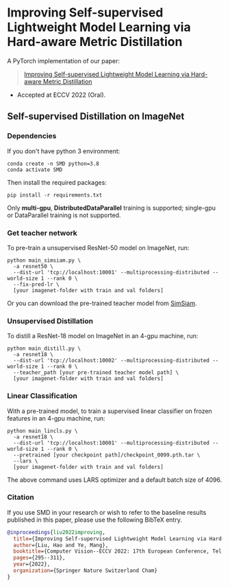 # Improving Self-supervised Lightweight Model Learning via Hard-aware Metric Distillation
A PyTorch implementation of our paper:
> [Improving Self-supervised Lightweight Model Learning via Hard-aware Metric Distillation](https://www.ecva.net/papers/eccv_2022/papers_ECCV/papers/136910286.pdf)
- Accepted at ECCV 2022 (Oral).


## Self-supervised Distillation on ImageNet
### Dependencies

If you don't have python 3 environment:
```
conda create -n SMD python=3.8
conda activate SMD
```
Then install the required packages:
```
pip install -r requirements.txt
```

Only **multi-gpu**, **DistributedDataParallel** training is supported; single-gpu or DataParallel training is not supported.

### Get teacher network

To pre-train a unsupervised ResNet-50 model on ImageNet, run:
```
python main_simsiam.py \
  -a resnet50 \
  --dist-url 'tcp://localhost:10001' --multiprocessing-distributed --world-size 1 --rank 0 \
  --fix-pred-lr \
  [your imagenet-folder with train and val folders]
```

Or you can download the pre-trained teacher model from [SimSiam](https://dl.fbaipublicfiles.com/simsiam/models/100ep/pretrain/checkpoint_0099.pth.tar).

### Unsupervised Distillation

To distill a ResNet-18 model on ImageNet in an 4-gpu machine, run:

```
python main_distill.py \
  -a resnet18 \
  --dist-url 'tcp://localhost:10002' --multiprocessing-distributed --world-size 1 --rank 0 \
  --teacher_path [your pre-trained teacher model path] \
  [your imagenet-folder with train and val folders]
```

### Linear Classification

With a pre-trained model, to train a supervised linear classifier on frozen features in an 4-gpu machine, run:
```
python main_lincls.py \
  -a resnet18 \
  --dist-url 'tcp://localhost:10001' --multiprocessing-distributed --world-size 1 --rank 0 \
  --pretrained [your checkpoint path]/checkpoint_0099.pth.tar \
  --lars \
  [your imagenet-folder with train and val folders]
```

The above command uses LARS optimizer and a default batch size of 4096.

### Citation 

If you use SMD in your research or wish to refer to the baseline results published in this paper, please use the following BibTeX entry.

```bibtex
@inproceedings{liu2022improving,
  title={Improving Self-supervised Lightweight Model Learning via Hard-Aware Metric Distillation},
  author={Liu, Hao and Ye, Mang},
  booktitle={Computer Vision--ECCV 2022: 17th European Conference, Tel Aviv, Israel, October 23--27, 2022, Proceedings, Part XXXI},
  pages={295--311},
  year={2022},
  organization={Springer Nature Switzerland Cham}
}


